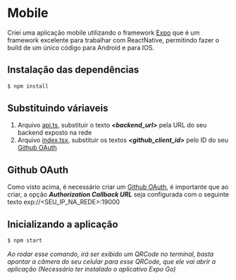 # Mobile
Criei uma aplicação mobile utilizando o framework [Expo](https://docs.expo.dev/?utm_source=google&utm_medium=cpc&utm_content=search&gclid=Cj0KCQjwmZejBhC_ARIsAGhCqnf8ikb9Y44_faRbvS7ruV4x1eHU9n-aG2019tXhd9fCEbXX4GULmaYaAsk2EALw_wcB) que é um framework excelente para trabalhar com ReactNative, permitindo fazer o build de um único código para Android e para IOS.
## Instalação das dependências
```bash
$ npm install
```
## Substituindo váriaveis
1. Arquivo [api.ts](https://github.com/brayan-jordan/spacetime/blob/master/mobile/src/lib/api.ts), substituir o texto ***<backend_url>*** pela URL do seu backend exposto na rede
2. Arquivo [index.tsx](https://github.com/brayan-jordan/spacetime/blob/master/mobile/app/index.tsx), substituir os textos ***<github_client_id>*** pelo ID do seu [Github OAuth](https://docs.github.com/pt/apps/oauth-apps/building-oauth-apps/authorizing-oauth-apps)
## Github OAuth
Como visto acima, é necessário criar um [Github OAuth](https://docs.github.com/pt/apps/oauth-apps/building-oauth-apps/authorizing-oauth-apps), é importante que ao criar, a opção ***Authorization Callback URL*** seja configurada com o seguinte texto exp://<SEU_IP_NA_REDE>:19000
## Inicializando a aplicação
```bash
$ npm start
```
<em>Ao rodar esse comando, irá ser exibido um QRCode no terminal, basta apontar a câmera do seu celular para esse QRCode, que ele vai abrir a aplicação (Necessário ter instalado o aplicativo Expo Go)</em>

